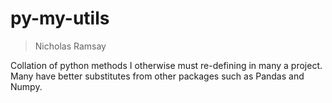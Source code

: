 # py-my-utils
> Nicholas Ramsay

Collation of python methods I otherwise must re-defining in many a project. Many have better substitutes from other packages such as Pandas and Numpy.

